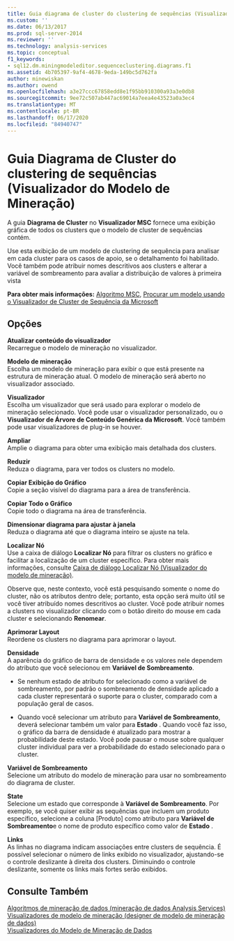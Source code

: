 ```yaml
---
title: Guia diagrama de cluster do clustering de sequências (Visualizador do modelo de mineração | Microsoft Docs
ms.custom: ''
ms.date: 06/13/2017
ms.prod: sql-server-2014
ms.reviewer: ''
ms.technology: analysis-services
ms.topic: conceptual
f1_keywords:
- sql12.dm.miningmodeleditor.sequenceclustering.diagrams.f1
ms.assetid: 4b705397-9af4-4678-9eda-149bc5d762fa
author: minewiskan
ms.author: owend
ms.openlocfilehash: a3e27ccc67858edd8e1f95bb910300a93a3e0db8
ms.sourcegitcommit: 9ee72c507ab447ac69014a7eea4e43523a0a3ec4
ms.translationtype: MT
ms.contentlocale: pt-BR
ms.lasthandoff: 06/17/2020
ms.locfileid: "84940747"
---
```

# <a name="sequence-clustering-cluster-diagram-tab-mining-model-viewer"></a>Guia Diagrama de Cluster do clustering de sequências (Visualizador do Modelo de Mineração)
  A guia **Diagrama de Cluster** no **Visualizador MSC** fornece uma exibição gráfica de todos os clusters que o modelo de cluster de sequências contém.  
  
 Use esta exibição de um modelo de clustering de sequência para analisar em cada cluster para os casos de apoio, se o detalhamento foi habilitado. Você também pode atribuir nomes descritivos aos clusters e alterar a variável de sombreamento para avaliar a distribuição de valores à primeira vista  
  
 **Para obter mais informações:** [Algoritmo MSC](data-mining/microsoft-sequence-clustering-algorithm.md), [Procurar um modelo usando o Visualizador de Cluster de Sequência da Microsoft](data-mining/browse-a-model-using-the-microsoft-sequence-cluster-viewer.md)  
  
## <a name="options"></a>Opções  
 **Atualizar conteúdo do visualizador**  
 Recarregue o modelo de mineração no visualizador.  
  
 **Modelo de mineração**  
 Escolha um modelo de mineração para exibir o que está presente na estrutura de mineração atual. O modelo de mineração será aberto no visualizador associado.  
  
 **Visualizador**  
 Escolha um visualizador que será usado para explorar o modelo de mineração selecionado. Você pode usar o visualizador personalizado, ou o **Visualizador de Árvore de Conteúdo Genérica da Microsoft**. Você também pode usar visualizadores de plug-in se houver.  
  
 **Ampliar**  
 Amplie o diagrama para obter uma exibição mais detalhada dos clusters.  
  
 **Reduzir**  
 Reduza o diagrama, para ver todos os clusters no modelo.  
  
 **Copiar Exibição do Gráfico**  
 Copie a seção visível do diagrama para a área de transferência.  
  
 **Copiar Todo o Gráfico**  
 Copie todo o diagrama na área de transferência.  
  
 **Dimensionar diagrama para ajustar à janela**  
 Reduza o diagrama até que o diagrama inteiro se ajuste na tela.  
  
 **Localizar Nó**  
 Use a caixa de diálogo **Localizar Nó** para filtrar os clusters no gráfico e facilitar a localização de um cluster específico. Para obter mais informações, consulte [Caixa de diálogo Localizar Nó &#40;Visualizador do modelo de mineração&#41;](find-node-dialog-box-mining-model-viewer.md).  
  
 Observe que, neste contexto, você está pesquisando somente o nome do cluster, não os atributos dentro dele; portanto, esta opção será muito útil se você tiver atribuído nomes descritivos ao cluster. Você pode atribuir nomes a clusters no visualizador clicando com o botão direito do mouse em cada cluster e selecionando **Renomear**.  
  
 **Aprimorar Layout**  
 Reordene os clusters no diagrama para aprimorar o layout.  
  
 **Densidade**  
 A aparência do gráfico de barra de densidade e os valores nele dependem do atributo que você selecionou em **Variável de Sombreamento**.  
  
-   Se nenhum estado de atributo for selecionado como a variável de sombreamento, por padrão o sombreamento de densidade aplicado a cada cluster representará o suporte para o cluster, comparado com a população geral de casos.  
  
-   Quando você selecionar um atributo para **Variável de Sombreamento**, deverá selecionar também um valor para **Estado** . Quando você faz isso, o gráfico da barra de densidade é atualizado para mostrar a probabilidade deste estado. Você pode pausar o mouse sobre qualquer cluster individual para ver a probabilidade do estado selecionado para o cluster.  
  
 **Variável de Sombreamento**  
 Selecione um atributo do modelo de mineração para usar no sombreamento do diagrama de cluster.  
  
 **State**  
 Selecione um estado que corresponde à **Variável de Sombreamento**. Por exemplo, se você quiser exibir as sequências que incluem um produto específico, selecione a coluna [Produto] como atributo para **Variável de Sombreamento**e o nome de produto específico como valor de **Estado** .  
  
 **Links**  
 As linhas no diagrama indicam associações entre clusters de sequência. É possível selecionar o número de links exibido no visualizador, ajustando-se o controle deslizante à direita dos clusters. Diminuindo o controle deslizante, somente os links mais fortes serão exibidos.  
  
## <a name="see-also"></a>Consulte Também  
 [Algoritmos de mineração de dados &#40;mineração de dados Analysis Services&#41;](data-mining/data-mining-algorithms-analysis-services-data-mining.md)   
 [Visualizadores de modelo de mineração &#40;designer de modelo de mineração de dados&#41;](mining-model-viewers-data-mining-model-designer.md)   
 [Visualizadores do Modelo de Mineração de Dados](data-mining/data-mining-model-viewers.md)  
  
  
